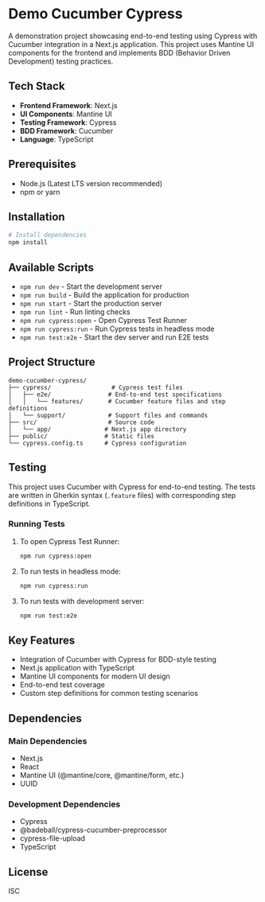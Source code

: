 # Demo Cucumber Cypress

A demonstration project showcasing end-to-end testing using Cypress with Cucumber integration in a Next.js application. This project uses Mantine UI components for the frontend and implements BDD (Behavior Driven Development) testing practices.

## Tech Stack

- **Frontend Framework**: Next.js
- **UI Components**: Mantine UI
- **Testing Framework**: Cypress
- **BDD Framework**: Cucumber
- **Language**: TypeScript

## Prerequisites

- Node.js (Latest LTS version recommended)
- npm or yarn

## Installation

```bash
# Install dependencies
npm install
```

## Available Scripts

- `npm run dev` - Start the development server
- `npm run build` - Build the application for production
- `npm run start` - Start the production server
- `npm run lint` - Run linting checks
- `npm run cypress:open` - Open Cypress Test Runner
- `npm run cypress:run` - Run Cypress tests in headless mode
- `npm run test:e2e` - Start the dev server and run E2E tests

## Project Structure

```
demo-cucumber-cypress/
├── cypress/                 # Cypress test files
│   ├── e2e/                # End-to-end test specifications
│   │   └── features/       # Cucumber feature files and step definitions
│   └── support/            # Support files and commands
├── src/                    # Source code
│   └── app/               # Next.js app directory
├── public/                # Static files
└── cypress.config.ts      # Cypress configuration
```

## Testing

This project uses Cucumber with Cypress for end-to-end testing. The tests are written in Gherkin syntax (`.feature` files) with corresponding step definitions in TypeScript.

### Running Tests

1. To open Cypress Test Runner:

   ```bash
   npm run cypress:open
   ```

2. To run tests in headless mode:

   ```bash
   npm run cypress:run
   ```

3. To run tests with development server:
   ```bash
   npm run test:e2e
   ```

## Key Features

- Integration of Cucumber with Cypress for BDD-style testing
- Next.js application with TypeScript
- Mantine UI components for modern UI design
- End-to-end test coverage
- Custom step definitions for common testing scenarios

## Dependencies

### Main Dependencies

- Next.js
- React
- Mantine UI (@mantine/core, @mantine/form, etc.)
- UUID

### Development Dependencies

- Cypress
- @badeball/cypress-cucumber-preprocessor
- cypress-file-upload
- TypeScript

## License

ISC
